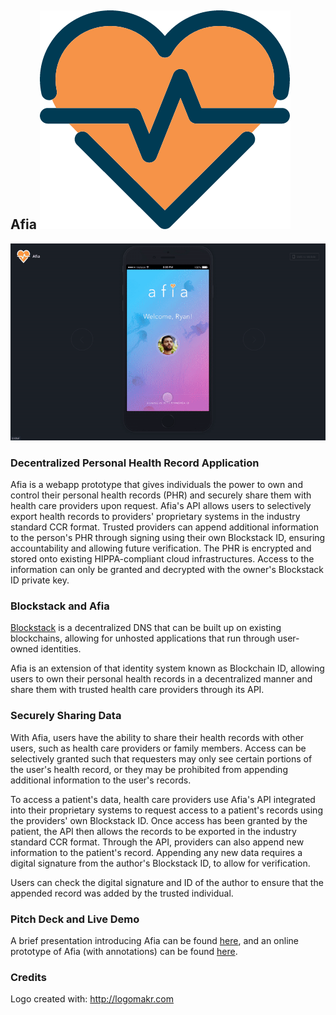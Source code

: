 ## Afia ![](https://github.com/kentywang/Afia/blob/master/logo.png)

![](https://github.com/kentywang/Afia/blob/master/afia.gif)

### Decentralized Personal Health Record Application
Afia is a webapp prototype that gives individuals the power to own and control their personal health records (PHR) and securely share them with health care providers upon request. Afia's API allows users to selectively export health records to providers' proprietary systems in the industry standard CCR format. Trusted providers can append additional information to the person's PHR through signing using their own Blockstack ID, ensuring accountability and allowing future verification. The PHR is encrypted and stored onto existing HIPPA-compliant cloud infrastructures. Access to the information can only be granted and decrypted with the owner's Blockstack ID private key.

### Blockstack and Afia
[Blockstack](https://blockstack.org/intro) is a decentralized DNS that can be built up on existing blockchains, allowing for unhosted applications that run through user-owned identities.

Afia is an extension of that identity system known as Blockchain ID, allowing users to own their personal health records in a decentralized manner and share them with trusted health care providers through its API.

### Securely Sharing Data
With Afia, users have the ability to share their health records with other users, such as health care providers or family members. Access can be selectively granted such that requesters may only see certain portions of the user's health record, or they may be prohibited from appending additional information to the user's records.

To access a patient's data, health care providers use Afia's API integrated into their proprietary systems to request access to a patient's records using the providers' own Blockstack ID. Once access has been granted by the patient, the API then allows the records to be exported in the industry standard CCR format. Through the API, providers can also append new information to the patient's record. Appending any new data requires a digital signature from the author's Blockstack ID, to allow for verification.

Users can check the digital signature and ID of the author to ensure that the appended record was added by the trusted individual.

### Pitch Deck and Live Demo
A brief presentation introducing Afia can be found [here](http://slides.com/aganita/afia#/), and an online prototype of Afia (with annotations) can be found [here](https://invis.io/PXAF8L8YJ).

### Credits
Logo created with: http://logomakr.com
